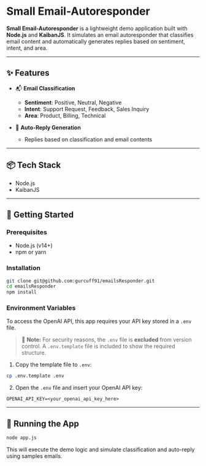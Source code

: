 # Small Email-Autoresponder

**Small Email-Autoresponder** is a lightweight demo application built with **Node.js** and **KaibanJS**. It simulates an email autoresponder that classifies email content and automatically generates replies based on sentiment, intent, and area.

---

## ✨ Features

- 📬 **Email Classification**
  - **Sentiment**: Positive, Neutral, Negative
  - **Intent**: Support Request, Feedback, Sales Inquiry
  - **Area**: Product, Billing, Technical

- 🤖 **Auto-Reply Generation**
  - Replies based on classification and email contents

---

## 📦 Tech Stack

- Node.js
- KaibanJS

---

## 🚀 Getting Started

### Prerequisites

- Node.js (v14+)
- npm or yarn

### Installation

```bash
git clone git@github.com:gurcuff91/emailsResponder.git
cd emailsResponder
npm install
```

### Environment Variables

To access the OpenAI API, this app requires your API key stored in a `.env` file.

> 🔐 **Note:** For security reasons, the `.env` file is **excluded** from version control. A `.env.template` file is included to show the required structure.

1. Copy the template file to `.env`:

```bash
cp .env.template .env
```

2. Open the `.env` file and insert your OpenAI API key:

```
OPENAI_API_KEY=<your_openai_api_key_here>
```

---

## 🏃 Running the App

```bash
node app.js
```

This will execute the demo logic and simulate classification and auto-reply using samples emails.
